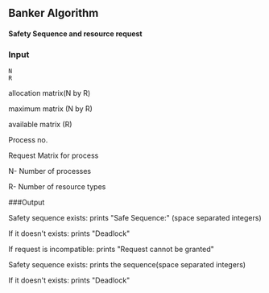 ## Banker Algorithm

#### Safety Sequence and resource request

### Input

```
N
R
```

allocation matrix(N by R)

maximum matrix (N by R)

available matrix (R)

Process no.

Request Matrix for process

N- Number of processes

R- Number of resource types


###Output



Safety sequence exists: prints "Safe Sequence:" (space separated integers) 

If it doesn't exists: prints "Deadlock"

If request is incompatible: prints "Request cannot be granted"

Safety sequence exists: prints the sequence(space separated integers) 

If it doesn't exists: prints "Deadlock"

